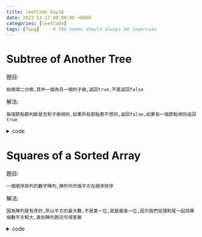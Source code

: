 ```yaml
---
title: leetCode Day18
date: 2022-11-17 00:00:00 +0800
categories: [leetCode]
tags: [Tang]     # TAG names should always be lowercase
---
```


# Subtree of Another Tree

題目:

    給兩個二分樹,其中一個為另一個的子樹,返回true,不是返回false



解法:

    每個節點都判斷是否和子樹相同,如果所有節點都不想同,返回false,如果有一個節點相同返回true


<details> <summary>code</summary>
<pre><code>
/**
 * Definition for a binary tree node.
 * type TreeNode struct {
 *     Val int
 *     Left *TreeNode
 *     Right *TreeNode
 * }
 */
func isSubtree(root *TreeNode, subRoot *TreeNode) bool {
    if root == nil {
        return false;
    }
    
    if isSame(root, subRoot) {
        return true;
    }
    
    return isSubtree(root.Left, subRoot) || isSubtree(root.Right, subRoot)
}

func isSame(root *TreeNode, subRoot *TreeNode) bool {
    if root == nil || subRoot == nil {
        return root == subRoot
    }
    
    if root.Val != subRoot.Val {
        return false
    }
    
    return isSame(root.Left, subRoot.Left) && isSame(root.Right, subRoot.Right)
}
</code></pre>
</details>


# Squares of a Sorted Array

題目:

    一個順序排列的數字陣列,陣列中的值平方在順序排序



解法:

    因為陣列是有序的,所以平方的最大數,不是第一位,就是最後一位,因次我們從頭和尾一起找哪個數平方較大,直到陣列跑完可得答案


<details> <summary>code</summary>
<pre><code>
func sortedSquares(nums []int) []int {
    arrLen := len(nums)
    s, e := 0, arrLen - 1
    result := make([]int, arrLen)
    
    for i:=arrLen - 1; i >= 0; i-- {
        if int(math.Abs(float64(nums[s]))) > nums[e] {
            result[i] = nums[s] * nums[s]
            s++
        } else {
            result[i] = nums[e] * nums[e]
            e--
        }
    }
    
    return result
}
</code></pre>
</details>
